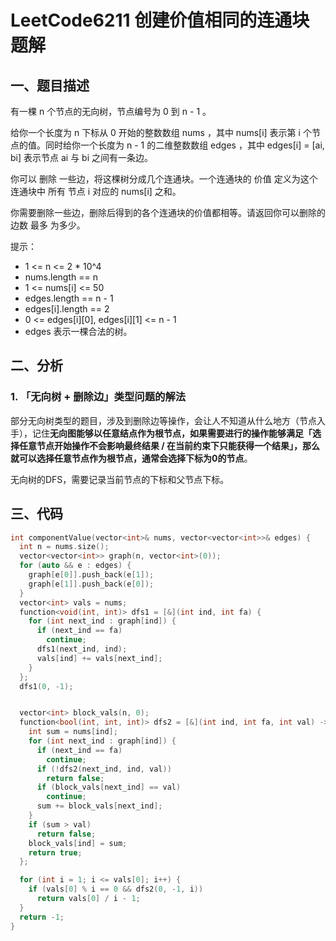 # LeetCode6211 创建价值相同的连通块 题解

## 一、题目描述

有一棵 n 个节点的无向树，节点编号为 0 到 n - 1 。

给你一个长度为 n 下标从 0 开始的整数数组 nums ，其中 nums[i] 表示第 i 个节点的值。同时给你一个长度为 n - 1 的二维整数数组 edges ，其中 edges[i] = [ai, bi] 表示节点 ai 与 bi 之间有一条边。

你可以 删除 一些边，将这棵树分成几个连通块。一个连通块的 价值 定义为这个连通块中 所有 节点 i 对应的 nums[i] 之和。

你需要删除一些边，删除后得到的各个连通块的价值都相等。请返回你可以删除的边数 最多 为多少。

提示：

+ 1 <= n <= 2 * 10^4
+ nums.length == n
+ 1 <= nums[i] <= 50
+ edges.length == n - 1
+ edges[i].length == 2
+ 0 <= edges\[i][0], edges\[i][1] <= n - 1
+ edges 表示一棵合法的树。



## 二、分析

### 1. 「无向树 + 删除边」类型问题的解法

部分无向树类型的题目，涉及到删除边等操作，会让人不知道从什么地方（节点入手），记住**无向图能够以任意结点作为根节点，如果需要进行的操作能够满足「选择任意节点开始操作不会影响最终结果 / 在当前约束下只能获得一个结果」，那么就可以选择任意节点作为根节点，通常会选择下标为0的节点**。

无向树的DFS，需要记录当前节点的下标和父节点下标。

## 三、代码

```c++
int componentValue(vector<int>& nums, vector<vector<int>>& edges) {
  int n = nums.size();
  vector<vector<int>> graph(n, vector<int>(0));
  for (auto && e : edges) {
    graph[e[0]].push_back(e[1]);
    graph[e[1]].push_back(e[0]);
  }
  vector<int> vals = nums;
  function<void(int, int)> dfs1 = [&](int ind, int fa) {
    for (int next_ind : graph[ind]) {
      if (next_ind == fa)
        continue;
      dfs1(next_ind, ind);
      vals[ind] += vals[next_ind];
    }
  };
  dfs1(0, -1);


  vector<int> block_vals(n, 0);
  function<bool(int, int, int)> dfs2 = [&](int ind, int fa, int val) -> bool {
    int sum = nums[ind];
    for (int next_ind : graph[ind]) {
      if (next_ind == fa)
        continue;
      if (!dfs2(next_ind, ind, val)) 
        return false;
      if (block_vals[next_ind] == val)
        continue;
      sum += block_vals[next_ind];
    }
    if (sum > val)
      return false;
    block_vals[ind] = sum;
    return true;
  };

  for (int i = 1; i <= vals[0]; i++) {
    if (vals[0] % i == 0 && dfs2(0, -1, i))
      return vals[0] / i - 1;
  }
  return -1;
}
```



